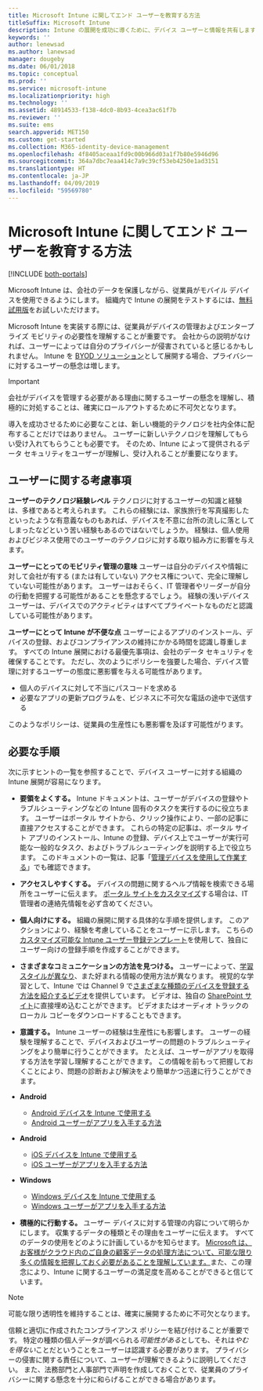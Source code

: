 ```yaml
---
title: Microsoft Intune に関してエンド ユーザーを教育する方法
titleSuffix: Microsoft Intune
description: Intune の展開を成功に導くために、デバイス ユーザーと情報を共有します。
keywords: ''
author: lenewsad
ms.author: lanewsad
manager: dougeby
ms.date: 06/01/2018
ms.topic: conceptual
ms.prod: ''
ms.service: microsoft-intune
ms.localizationpriority: high
ms.technology: ''
ms.assetid: 48914533-f138-4dc0-8b93-4cea3ac61f7b
ms.reviewer: ''
ms.suite: ems
search.appverid: MET150
ms.custom: get-started
ms.collection: M365-identity-device-management
ms.openlocfilehash: 4f8405aceaa1fd9c00b966d03a1f7b80e5946d96
ms.sourcegitcommit: 364a7dbc7eaa414c7a9c39cf53eb4250e1ad3151
ms.translationtype: HT
ms.contentlocale: ja-JP
ms.lasthandoff: 04/09/2019
ms.locfileid: "59569780"
---
```

# <a name="how-to-educate-your-end-users-about-microsoft-intune"></a>Microsoft Intune に関してエンド ユーザーを教育する方法

[!INCLUDE [both-portals](./includes/note-for-both-portals.md)]

Microsoft Intune は、会社のデータを保護しながら、従業員がモバイル デバイスを使用できるようにします。 組織内で Intune の展開をテストするには、[無料試用版](app-sdk.md)をお試しいただけます。

Microsoft Intune を実装する際には、従業員がデバイスの管理およびエンタープライズ モビリティの必要性を理解することが重要です。 会社からの説明がなければ、ユーザーによっては自分のプライバシーが侵害されていると感じるかもしれません。 Intune を [BYOD ソリューション](/enterprise-mobility-security/solutions/byod-design-considerations-guide)として展開する場合、プライバシーに対するユーザーの懸念は増します。

> [!Important]
> 会社がデバイスを管理する必要がある理由に関するユーザーの懸念を理解し、積極的に対処することは、確実にロールアウトするために不可欠となります。

導入を成功させるために必要なことは、新しい機能的テクノロジを社内全体に配布することだけではありません。 ユーザーに新しいテクノロジを理解してもらい受け入れてもらうことも必要です。 そのため、Intune によって提供されるデータ セキュリティをユーザーが理解し、受け入れることが重要になります。 

## <a name="things-to-consider-about-your-users"></a>ユーザーに関する考慮事項

__ユーザーのテクノロジ経験レベル__ テクノロジに対するユーザーの知識と経験は、多様であると考えられます。 これらの経験には、家族旅行を写真撮影したといったような有意義なものもあれば、デバイスを不意に台所の流しに落としてしまったなどという苦い経験もあるのではないでしょうか。 経験は、個人使用およびビジネス使用でのユーザーのテクノロジに対する取り組み方に影響を与えます。

__ユーザーにとってのモビリティ管理の意味__ ユーザーは自分のデバイスや情報に対して会社が有する (または有していない) アクセス権について、完全に理解していない可能性があります。 ユーザーはおそらく、IT 管理者やリーダーが自分の行動を把握する可能性があることを懸念するでしょう。 経験の浅いデバイス ユーザーは、デバイスでのアクティビティはすべてプライベートなものだと認識している可能性があります。 

__ユーザーにとって Intune が不便な点__  ユーザーによるアプリのインストール、デバイスの登録、およびコンプライアンスの維持にかかる時間を認識し尊重します。 すべての Intune 展開における最優先事項は、会社のデータ セキュリティを確保することです。 ただし、次のようにポリシーを強要した場合、デバイス管理に対するユーザーの態度に悪影響を与える可能性があります。  
* 個人のデバイスに対して不当にパスコードを求める
* 必要なアプリの更新プログラムを、ビジネスに不可欠な電話の途中で送信する  

このようなポリシーは、従業員の生産性にも悪影響を及ぼす可能性がります。 

## <a name="things-you-should-do"></a>必要な手順

次に示すヒントの一覧を参照することで、デバイス ユーザーに対する組織の Intune 展開が容易になります。

* __要領をよくする。__ Intune ドキュメントは、ユーザーがデバイスの登録やトラブルシューティングなどの Intune 固有のタスクを実行するのに役立ちます。 ユーザーはポータル サイトから、クリック操作により、一部の記事に直接アクセスすることができます。 これらの特定の記事は、ポータル サイト アプリのインストール、Intune の登録、デバイス上でユーザーが実行可能な一般的なタスク、およびトラブルシューティングを説明する上で役立ちます。 このドキュメントの一覧は、記事「[管理デバイスを使用して作業する](/intune-user-help/use-managed-devices-to-get-work-done)」でも確認できます。

* __アクセスしやすくする。__ デバイスの問題に関するヘルプ情報を検索できる場所をユーザーに伝えます。 [ポータル サイトをカスタマイズ](company-portal-customize.md)する場合は、IT 管理者の連絡先情報を必ず含めてください。

* __個人向けにする。__ 組織の展開に関する具体的な手順を提供します。 このアクションにより、経験を考慮していることをユーザーに示します。 こちらの[カスタマイズ可能な Intune ユーザー登録テンプレート](https://gallery.technet.microsoft.com/office/Intune-End-User-Enrollment-3a0c9b0c)を使用して、独自にユーザー向けの登録手順を作成することができます。

* __さまざまなコミュニケーションの方法を見つける。__ ユーザーによって、[学習スタイルが異なり](https://www.umassd.edu/dss/resources/facultystaff/howtoteachandaccommodate/howtoaccommodatedifferentlearningstyles/)、また好まれる情報の使用方法が異なります。 視覚的な学習として、Intune では Channel 9 で[さまざまな種類のデバイスを登録する方法を紹介するビデオ](https://channel9.msdn.com/Series/IntuneEnrollment)を提供しています。 ビデオは、独自の [SharePoint サイト](https://support.office.com/article/Embed-a-video-from-Office-365-Video-59e19984-c34e-4be8-889b-f6fa93910581)に直接埋め込むことができます。 ビデオまたはオーディオ トラックのローカル コピーをダウンロードすることもできます。

* __意識する。__ Intune ユーザーの経験は生産性にも影響します。 ユーザーの経験を理解することで、デバイスおよびユーザーの問題のトラブルシューティングをより簡単に行うことができます。 たとえば、ユーザーがアプリを取得する方法を学習し理解することができます。 この情報を前もって把握しておくことにより、問題の診断および解決をより簡単かつ迅速に行うことができます。

* **Android**
  * [Android デバイスを Intune で使用する](/intune-user-help/using-your-android-device-with-intune)
  * [Android ユーザーがアプリを入手する方法](end-user-apps-android.md)

* **Android**
  * [iOS デバイスを Intune で使用する](/intune-user-help/using-your-ios-device-with-intune)
  * [iOS ユーザーがアプリを入手する方法](end-user-apps-ios.md)

* **Windows**
  * [Windows デバイスを Intune で使用する](/intune-user-help/using-your-windows-device-with-intune)
  * [Windows ユーザーがアプリを入手する方法](end-user-apps-windows.md)

* __積極的に行動する。__ ユーザー デバイスに対する管理の内容について明らかにします。 収集するデータの種類とその理由をユーザーに伝えます。 すべてのデータの使用をどのように計画しているかを知らせます。 [Microsoft は、お客様がクラウド内のご自身の顧客データの処理方法について、可能な限り多くの情報を把握しておく必要があることを理解しています。](https://www.microsoft.com/trustcenter/about/transparency)また、この理念により、Intune に関するユーザーの満足度を高めることができると信じています。

>[!Note]
> 可能な限り透明性を維持することは、確実に展開するために不可欠となります。

信頼と適切に作成されたコンプライアンス ポリシーを結び付けることが重要です。 特定の種類の個人データが調べられる*可能性がある*としても、それは*やむを得ない*ことだということをユーザーは認識する必要があります。 プライバシーの侵害に関する責任について、ユーザーが理解できるように説明してください。 また、法務部門と人事部門で声明を作成しておくことで、従業員のプライバシーに関する懸念を十分に和らげることができる場合があります。

